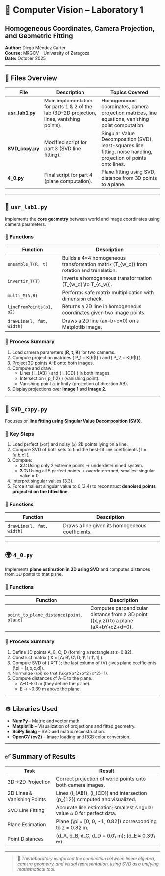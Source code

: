 # 📘 Computer Vision – Laboratory 1  
## Homogeneous Coordinates, Camera Projection, and Geometric Fitting

**Author:** Diego Méndez Carter  
**Course:** MRGCV – University of Zaragoza  
**Date:** October 2025  

---

## 🧩 Files Overview

| File | Description | Topics Covered |
|------|--------------|----------------|
| **usr_lab1.py** | Main implementation for parts 1 & 2 of the lab (3D–2D projection, lines, vanishing points). | Homogeneous coordinates, camera projection matrices, line equations, vanishing point computation. |
| **SVD_copy.py** | Modified script for part 3 (SVD line fitting). | Singular Value Decomposition (SVD), least-squares line fitting, noise handling, projection of points onto lines. |
| **4_0.py** | Final script for part 4 (plane computation). | Plane fitting using SVD, distance from 3D points to a plane. |

---

## 🧠 `usr_lab1.py`

Implements the **core geometry** between world and image coordinates using camera parameters.

### 🔧 Functions

| Function | Description |
|-----------|--------------|
| `ensamble_T(R, t)` | Builds a 4×4 homogeneous transformation matrix \(T_{w\_c}\) from rotation and translation. |
| `invertir_T(T)` | Inverts a homogeneous transformation \(T_{w\_c} \to T_{c\_w}\). |
| `multi_M(A,B)` | Performs safe matrix multiplication with dimension check. |
| `lineFromPoints(p1, p2)` | Returns a 2D line in homogeneous coordinates given two image points. |
| `drawLine(l, fmt, width)` | Draws a 2D line (ax+b+c=0) on a Matplotlib image. |

### 🧮 Process Summary

1. Load camera parameters (**R**, **t**, **K**) for two cameras.  
2. Compute projection matrices \( P_1 = K[R|t] \) and \( P_2 = K[R|t] \).  
3. Project 3D points A–E onto both images.  
4. Compute and draw:
   - Lines \( l_{AB} \) and \( l_{CD} \) in both images.  
   - Intersection \( p_{12} \) (vanishing point).  
   - Vanishing point at infinity (projection of direction AB).  
5. Display projections over **Image 1** and **Image 2**.

---

## 🧩 `SVD_copy.py`

Focuses on **line fitting using Singular Value Decomposition (SVD)**.

### 🔧 Key Steps

1. Load perfect (`xGT`) and noisy (`x`) 2D points lying on a line.  
2. Compute SVD of both sets to find the best-fit line coefficients \( l = [a,b,c] \).  
3. Compare:
   - **3.1:** Using only 2 extreme points → underdetermined system.  
   - **3.2:** Using all 5 perfect points → overdetermined, smallest singular value ≈ 0.  
4. Interpret singular values (3.3).  
5. Force smallest singular value to 0 (3.4) to reconstruct **denoised points projected on the fitted line**.

### 🧠 Functions

| Function | Description |
|-----------|--------------|
| `drawLine(l, fmt, width)` | Draws a line given its homogeneous coefficients. |

---

## 🌍 `4_0.py`

Implements **plane estimation in 3D using SVD** and computes distances from 3D points to that plane.

### 🔧 Functions

| Function | Description |
|-----------|--------------|
| `point_to_plane_distance(point, plane)` | Computes perpendicular distance from a 3D point \((x,y,z)\) to a plane \(aX+bY+cZ+d=0\). |

### 🧮 Process Summary

1. Define 3D points A, B, C, D (forming a rectangle at z=0.82).  
2. Construct matrix \( X = [A\ B\ C\ D; 1\ 1\ 1\ 1] \).  
3. Compute SVD of \( X^T \); the last column of \(V\) gives plane coefficients \(\pi = [a,b,c,d]\).  
4. Normalize \(\pi\) so that \(\sqrt{a^2+b^2+c^2}=1\).  
5. Compute distances of A–E to the plane.  
   - A–D → 0 m (they define the plane).  
   - E → ~0.39 m above the plane.

---

## ⚙️ Libraries Used

- **NumPy** – Matrix and vector math.  
- **Matplotlib** – Visualization of projections and fitted geometry.  
- **SciPy.linalg** – SVD and matrix reconstruction.  
- **OpenCV (cv2)** – Image loading and RGB color conversion.  

---

## ✅ Summary of Results

| Task | Result |
|------|--------|
| 3D→2D Projection | Correct projection of world points onto both camera images. |
| 2D Lines & Vanishing Points | Lines \(l_{AB}\), \(l_{CD}\) and intersection \(p_{12}\) computed and visualized. |
| SVD Line Fitting | Accurate line estimation; smallest singular value ≈ 0 for perfect data. |
| Plane Estimation | Plane \(\pi = [0, 0, -1, 0.82]\) corresponding to z = 0.82 m. |
| Point Distances | \(d_A, d_B, d_C, d_D = 0.0\ m\); \(d_E ≈ 0.39\ m\). |

---

> 🧩 *This laboratory reinforced the connection between linear algebra, camera geometry, and visual representation, using SVD as a unifying mathematical tool.*

